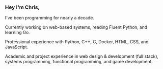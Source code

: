 ### Hey I'm Chris,

I've been programming for nearly a decade. 

Currently working on web-based systems, reading Fluent Python, and learning Go.

Professional experience with Python, C++, C, Docker, HTML, CSS, and JavaScript.

Academic and project experience in web design & development (full stack), systems programming, functional programming, and game development.

<!-- [Personal site](https://acdlee.net/) -->
